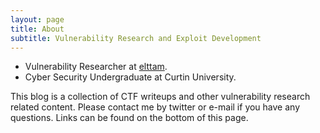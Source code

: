 ```yaml
---
layout: page
title: About
subtitle: Vulnerability Research and Exploit Development
---
```


* Vulnerability Researcher at [elttam](https://www.elttam.com/#team).
* Cyber Security Undergraduate at Curtin University.

This blog is a collection of CTF writeups and other vulnerability research related content. Please contact me by twitter or e-mail if you have any questions. Links can be found on the bottom of this page.
